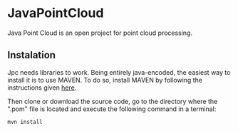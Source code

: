 # JavaPointCloud
Java Point Cloud is an open project for point cloud processing.

## Instalation 
Jpc needs libraries to work. Being entirely java-encoded, the easiest way to install it is to use MAVEN. To do so, install MAVEN by following the instructions given [here](https://maven.apache.org/install.html).

Then clone or download the source code, go to the directory where the ".pom" file is located and execute the following command in a terminal: 
```
mvn install
```
